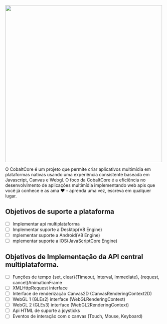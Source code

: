 <img src="https://raw.githubusercontent.com/luciancaetano/colbalt-core/master/media/logo.png" width="500">

O CobaltCore é um projeto que permite criar aplicativos multimídia em plataformas nativas usando uma experiência consistente baseada em Javascript, Canvas e Webgl. O foco da CobaltCore é a eficiência no desenvolvimento de aplicações multimídia implementando web apis que você já conhece e as ama ❤ - aprenda uma vez, escreva em qualquer lugar.

Objetivos de suporte a plataforma
---
- [ ] Implementar api multiplataforma
- [ ] Implementar suporte a Desktop(V8 Engine)
- [ ] mplementar suporte a Android(V8 Engine)
- [ ] mplementar suporte a IOS(JavaScriptCore Engine)

Objetivos de Implementação da API central multiplataforma.
---
- [ ] Funções de tempo {set, clear}{Timeout, Interval, Immediate}, {request, cancel}AnimationFrame
- [ ] XMLHttpRequest interface
- [ ] Interface de renderização Canvas2D (CanvasRenderingContext2D)
- [ ] WebGL 1 (GLEs2) interface (WebGLRenderingContext)
- [ ] WebGL 2 (GLEs3) interface (WebGL2RenderingContext)
- [ ] Api HTML de suporte a joysticks
- [ ] Eventos de interação com o canvas (Touch, Mouse, Keyboard)
